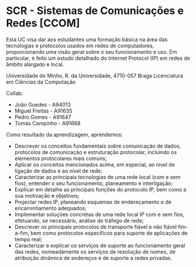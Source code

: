 # SCR - Sistemas de Comunicações e Redes [CCOM]

Esta UC visa dar aos estudantes uma formação básica na área das tecnologias e protocolos usados em redes de computadores, proporcionando uma visão geral sobre o seu funcionamento e uso. Em particular, é feito um estudo detalhado do Internet Protocol (IP) em redes de âmbito alargado e local.
 
Universidade do Minho, R. da Universidade, 4710-057 Braga
Licenciatura em Ciências da Computação

Collab: 
* João Guedes - A94013
* Miguel Freitas - A91635
* Pedro Gomes - A91647
* Tomás Campinho - A91668


Como resultado da aprendizagem, aprendemos:
* Descrever os conceitos fundamentais sobre comunicação de dados, protocolos de comunicação e estruturação protocolar, incluindo os elementos protocolares mais comuns; 
* Aplicar os conceitos mencionados acima, em especial, ao nível de ligação de dados e ao nível de rede;
* Caracterizar as principais tecnologias de uma rede local (com e sem fios), entender o seu funcionamento, planeamento e interligação;
* Explicar em detalhe as principais funções do protocolo IP, bem como a sua motivação e objetivos;
* Projectar redes IP, planeando esquemas de endereçamento e de encaminhamento adequados;
* Implementar soluções concretas de uma rede local IP com e sem fios, efetuando, se necessário, análise de tráfego de rede;
* Descrever os principais protocolos de transporte fiável e não fiável fim-a-fim, bem como protocolos específicos para suporte de aplicações de tempo real;
* Caracterizar e explicar os serviços de suporte ao funcionamento geral das redes, nomeadamente os serviços de resolução de nomes, de atribuição dinâmica de endereços e de suporte a redes privadas.
